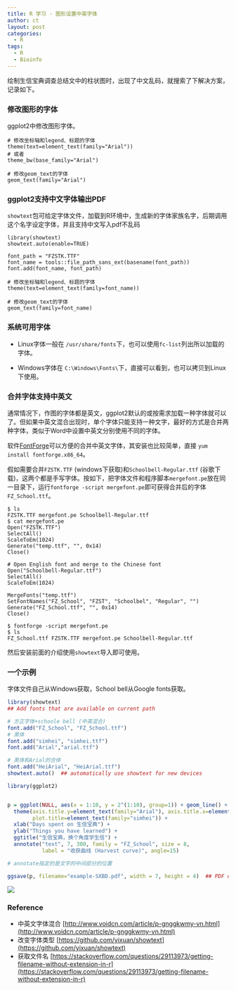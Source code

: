 ```yaml
---
title: R 学习 - 图形设置中英字体
author: ct
layout: post
categories:
  - R
tags:
  - R
  - Bioinfo
---
```


绘制生信宝典调查总结文中的柱状图时，出现了中文乱码，就搜索了下解决方案，记录如下。

### 修改图形的字体

ggplot2中修改图形字体。

```
# 修改坐标轴和legend、标题的字体
theme(text=element_text(family="Arial"))
# 或者
theme_bw(base_family="Arial")

# 修改geom_text的字体
geom_text(family="Arial")
```

### ggplot2支持中文字体输出PDF

`showtext`包可给定字体文件，加载到R环境中，生成新的字体家族名字，后期调用这个名字设定字体，并且支持中文写入pdf不乱码

```
library(showtext)
showtext.auto(enable=TRUE)

font_path = "FZSTK.TTF"
font_name = tools::file_path_sans_ext(basename(font_path))
font.add(font_name, font_path)

# 修改坐标轴和legend、标题的字体
theme(text=element_text(family=font_name))

# 修改geom_text的字体
geom_text(family=font_name)
```


### 系统可用字体

* Linux字体一般在 `/usr/share/fonts`下，也可以使用`fc-list`列出所以加载的字体。

* Windows字体在 `C:\Windows\Fonts\`下，直接可以看到，也可以拷贝到Linux下使用。

### 合并字体支持中英文

通常情况下，作图的字体都是英文，ggplot2默认的或按需求加载一种字体就可以了。但如果中英文混合出现时，单个字体只能支持一种文字，最好的方式是合并两种字体，类似于Word中设置中英文分别使用不同的字体。

软件[FontForge](https://github.com/fontforge/fontforge)可以方便的合并中英文字体，其安装也比较简单，直接 `yum install fontforge.x86_64`。

假如需要合并`FZSTK.TTF` (windows下获取)和`Schoolbell-Regular.ttf` (谷歌下载)，这两个都是手写字体。按如下，把字体文件和程序脚本`mergefont.pe`放在同一目录下，运行`fontforge -script mergefont.pe`即可获得合并后的字体`FZ_School.ttf`。

```
$ ls
FZSTK.TTF mergefont.pe Schoolbell-Regular.ttf
$ cat mergefont.pe
Open("FZSTK.TTF")
SelectAll()
ScaleToEm(1024)
Generate("temp.ttf", "", 0x14)
Close()

# Open English font and merge to the Chinese font
Open("Schoolbell-Regular.ttf")
SelectAll()
ScaleToEm(1024)

MergeFonts("temp.ttf")
SetFontNames("FZ_School", "FZST", "Schoolbel", "Regular", "")
Generate("FZ_School.ttf", "", 0x14)
Close()

$ fontforge -script mergefont.pe
$ ls
FZ_School.ttf FZSTK.TTF mergefont.pe Schoolbell-Regular.ttf
```

然后安装前面的介绍使用`showtext`导入即可使用。

### 一个示例

字体文件自己从Windows获取，School bell从Google fonts获取。

```r
library(showtext)
## Add fonts that are available on current path

# 方正字体+schoole bell (中英混合)
font.add("FZ_School", "FZ_School.ttf")
# 黑体
font.add("simhei", "simhei.ttf")
font.add("Arial","arial.ttf")

# 黑体和Arial的合体
font.add("HeiArial", "HeiArial.ttf")
showtext.auto()  ## automatically use showtext for new devices

library(ggplot2)


p = ggplot(NULL, aes(x = 1:10, y = 2^(1:10), group=1)) + geom_line() +
  theme(axis.title.y=element_text(family="Arial"), axis.title.x=element_text(family="HeiArial"), 
        plot.title=element_text(family="simhei")) +
  xlab("Days spent on 生信宝典") + 
  ylab("Things you have learned") +
  ggtitle("生信宝典，换个角度学生信") + 
  annotate("text", 7, 300, family = "FZ_School", size = 8,
           label = "收获曲线 (Harvest curve)", angle=15) 

# annotate指定的是文字的中间部分的位置

ggsave(p, filename="example-SXBD.pdf", width = 7, height = 4)  ## PDF device

```

![](http://blog.genesino.com/images/scbd_font.png)


### Reference

* 中英文字体混合 [http://www.voidcn.com/article/p-gnggkwmy-vn.html](http://www.voidcn.com/article/p-gnggkwmy-vn.html)
* 改变字体类型 [https://github.com/yixuan/showtext](https://github.com/yixuan/showtext)
* 获取文件名 [https://stackoverflow.com/questions/29113973/getting-filename-without-extension-in-r](https://stackoverflow.com/questions/29113973/getting-filename-without-extension-in-r)

